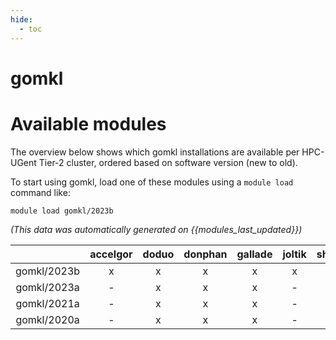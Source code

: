 ```yaml
---
hide:
  - toc
---
```


gomkl
=====

# Available modules


The overview below shows which gomkl installations are available per HPC-UGent Tier-2 cluster, ordered based on software version (new to old).

To start using gomkl, load one of these modules using a `module load` command like:

```shell
module load gomkl/2023b
```

*(This data was automatically generated on {{modules_last_updated}})*  

| |accelgor|doduo|donphan|gallade|joltik|shinx|
| :---: | :---: | :---: | :---: | :---: | :---: | :---: |
|gomkl/2023b|x|x|x|x|x|x|
|gomkl/2023a|-|x|x|x|-|x|
|gomkl/2021a|-|x|x|x|-|-|
|gomkl/2020a|-|x|x|x|-|-|
